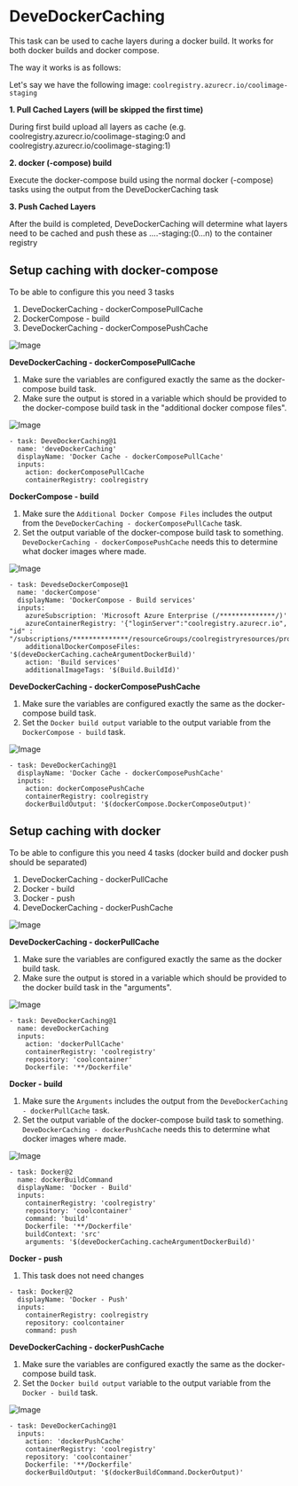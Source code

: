 # DeveDockerCaching

This task can be used to cache layers during a docker build. It works for both docker builds and docker compose.

The way it works is as follows:

Let's say we have the following image:
`coolregistry.azurecr.io/coolimage-staging`

**1. Pull Cached Layers (will be skipped the first time)**

During first build upload all layers as cache (e.g. coolregistry.azurecr.io/coolimage-staging:0 and coolregistry.azurecr.io/coolimage-staging:1)

**2. docker (-compose) build**

Execute the docker-compose build using the normal docker (-compose) tasks using the output from the DeveDockerCaching task

**3. Push Cached Layers**

After the build is completed, DeveDockerCaching will determine what layers need to be cached and push these as ....-staging:(0...n) to the container registry

## Setup caching with docker-compose

To be able to configure this you need 3 tasks

1. DeveDockerCaching - dockerComposePullCache
1. DockerCompose - build
1. DeveDockerCaching - dockerComposePushCache

![Image](Images/dockercompose_tasks.png)

**DeveDockerCaching - dockerComposePullCache**

1. Make sure the variables are configured exactly the same as the docker-compose build task.
1. Make sure the output is stored in a variable which should be provided to the docker-compose build task in the "additional docker compose files".

![Image](Images/devedockercache_dockercomposepullconfig.png)

```
- task: DeveDockerCaching@1
  name: 'deveDockerCaching'
  displayName: 'Docker Cache - dockerComposePullCache'
  inputs:
    action: dockerComposePullCache
    containerRegistry: coolregistry
```

**DockerCompose - build**

1. Make sure the `Additional Docker Compose Files` includes the output from the `DeveDockerCaching - dockerComposePullCache` task.
1. Set the output variable of the docker-compose build task to something. `DeveDockerCaching - dockerComposePushCache` needs this to determine what docker images where made.

![Image](Images/dockercomposeconfig.png)

```
- task: DevedseDockerCompose@1
  name: 'dockerCompose'
  displayName: 'DockerCompose - Build services'
  inputs:
    azureSubscription: 'Microsoft Azure Enterprise (/**************/)'
    azureContainerRegistry: '{"loginServer":"coolregistry.azurecr.io", "id" : "/subscriptions/**************/resourceGroups/coolregistryresources/providers/Microsoft.ContainerRegistry/registries/coolregistry"}'
    additionalDockerComposeFiles: '$(deveDockerCaching.cacheArgumentDockerBuild)'
    action: 'Build services'
    additionalImageTags: '$(Build.BuildId)'
```

**DeveDockerCaching - dockerComposePushCache**

1. Make sure the variables are configured exactly the same as the docker-compose build task.
1. Set the `Docker build output` variable to the output variable from the `DockerCompose - build` task.

![Image](Images/devedockercache_dockercomposepushconfig.png)


```
- task: DeveDockerCaching@1
  displayName: 'Docker Cache - dockerComposePushCache'
  inputs:
    action: dockerComposePushCache
    containerRegistry: coolregistry
    dockerBuildOutput: '$(dockerCompose.DockerComposeOutput)'
```

## Setup caching with docker

To be able to configure this you need 4 tasks (docker build and docker push should be separated)

1. DeveDockerCaching - dockerPullCache
1. Docker - build
1. Docker - push
1. DeveDockerCaching - dockerPushCache

![Image](Images/docker_tasks.png)

**DeveDockerCaching - dockerPullCache**

1. Make sure the variables are configured exactly the same as the docker build task.
1. Make sure the output is stored in a variable which should be provided to the docker build task in the "arguments".

![Image](Images/devedockercache_dockerpullconfig.png)

```
- task: DeveDockerCaching@1
  name: deveDockerCaching
  inputs:
    action: 'dockerPullCache'
    containerRegistry: 'coolregistry'
    repository: 'coolcontainer'
    Dockerfile: '**/Dockerfile'
```

**Docker - build**

1. Make sure the `Arguments` includes the output from the `DeveDockerCaching - dockerPullCache` task.
1. Set the output variable of the docker-compose build task to something. `DeveDockerCaching - dockerPushCache` needs this to determine what docker images where made.

![Image](Images/dockerconfig.png)

```
- task: Docker@2
  name: dockerBuildCommand
  displayName: 'Docker - Build'
  inputs:
    containerRegistry: 'coolregistry'
    repository: 'coolcontainer'
    command: 'build'
    Dockerfile: '**/Dockerfile'
    buildContext: 'src'
    arguments: '$(deveDockerCaching.cacheArgumentDockerBuild)'
```

**Docker - push**

1. This task does not need changes

```
- task: Docker@2
  displayName: 'Docker - Push'
  inputs:
    containerRegistry: coolregistry
    repository: coolcontainer
    command: push
```

**DeveDockerCaching - dockerPushCache**

1. Make sure the variables are configured exactly the same as the docker-compose build task.
1. Set the `Docker build output` variable to the output variable from the `Docker - build` task.

![Image](Images/devedockercache_dockerpushconfig.png)

```
- task: DeveDockerCaching@1
  inputs:
    action: 'dockerPushCache'
    containerRegistry: 'coolregistry'
    repository: 'coolcontainer'
    Dockerfile: '**/Dockerfile'
    dockerBuildOutput: '$(dockerBuildCommand.DockerOutput)'
```